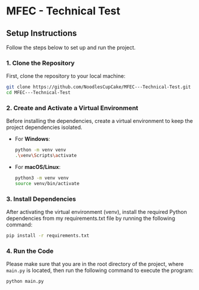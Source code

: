 # MFEC - Technical Test

## Setup Instructions

Follow the steps below to set up and run the project.

### 1. Clone the Repository

First, clone the repository to your local machine:

```bash
git clone https://github.com/NoodlesCupCake/MFEC---Technical-Test.git
cd MFEC---Technical-Test
```

### 2. Create and Activate a Virtual Environment

Before installing the dependencies, create a virtual environment to keep the project dependencies isolated.

- For **Windows**:

  ```bash
  python -m venv venv
  .\venv\Scripts\activate
  ```
- For **macOS/Linux**:

  ```bash
  python3 -m venv venv
  source venv/bin/activate
  ```

### 3. Install Dependencies

After activating the virtual environment (venv), install the required Python dependencies from my requirements.txt file by running the following command:

```bash
pip install -r requirements.txt
```

### 4. Run the Code

Please make sure that you are in the root directory of the project, where `main.py` is located, then run the following command to execute the program:

```bash
python main.py
```